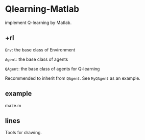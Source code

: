 # Qlearning-Matlab
implement Q-learning by Matlab.



## +rl

`Env`: the base class of Environment

`Agent`: the base class of agents

`QAgent`: the base class of agents for Q-learning



Recommended to inherit from `QAgent`. See `MyQAgent` as an example.



## example

maze.m



## lines

Tools for drawing.